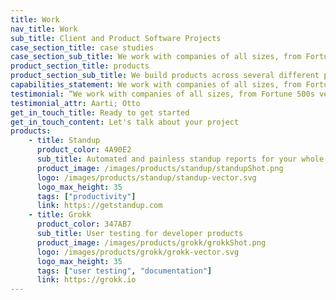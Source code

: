 ```yaml
---
title: Work
nav_title: Work
sub_title: Client and Product Software Projects
case_section_title: case studies
case_section_sub_title: We work with companies of all sizes, from Fortune 500s to young, venture-funded startups
product_section_title: products
product_section_sub_title: We build products across several different platforms, languages and industries
capabilities_statement: We work with companies of all sizes, from Fortune 500s to young, venture-funded startups. We build products across several different platforms and languages.
testimonial: “We work with companies of all sizes, from Fortune 500s venture-funded startups. We build products across several different platforms and languages.”
testimonial_attr: Aarti; Otto
get_in_touch_title: Ready to get started
get_in_touch_content: Let's talk about your project
products:
    - title: Standup
      product_color: 4A90E2
      sub_title: Automated and painless standup reports for your whole team.
      product_image: /images/products/standup/standupShot.png
      logo: /images/products/standup/standup-vector.svg
      logo_max_height: 35
      tags: ["productivity"]
      link: https://getstandup.com
    - title: Grokk
      product_color: 347AB7
      sub_title: User testing for developer products
      product_image: /images/products/grokk/grokkShot.png
      logo: /images/products/grokk/grokk-vector.svg
      logo_max_height: 35
      tags: ["user testing", "documentation"]
      link: https://grokk.io
---
```


